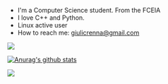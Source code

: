 - I'm a Computer Science student. From the FCEIA
- I love C++ and Python.
- Linux active user 
- How to reach me: giulicrenna@gmail.com

<img src="https://github-readme-stats.vercel.app/api/top-langs?username=giulicrenna&theme=dark"/>

[![Anurag's github stats](https://github-readme-stats.vercel.app/api?username=giulicrenna&theme=dark)](https://github.com/anuraghazra/github-readme-stats)

<img src="https://github-readme-streak-stats.herokuapp.com/?user=giulicrenna&theme=dark"/>

